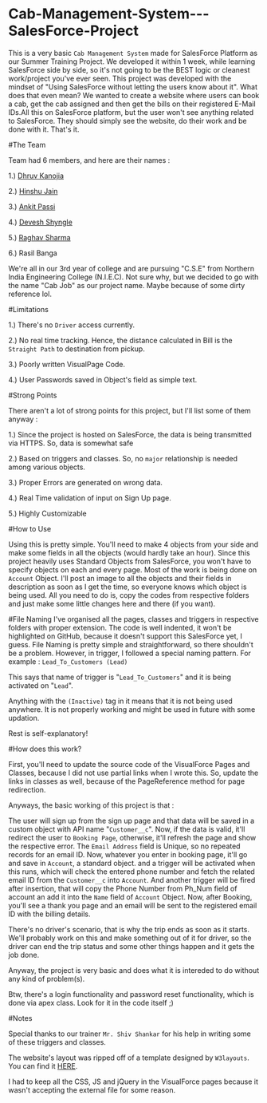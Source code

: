 # Cab-Management-System---SalesForce-Project

This is a very basic `Cab Management System` made for SalesForce Platform as our Summer Training Project. 
We developed it within 1 week, while learning SalesForce side by side, so it's not going to be the BEST logic or cleanest work/project you've ever seen.
This project was developed with the mindset of "Using SalesForce without letting the users know about it". What does that even mean?
We wanted to create a website where users can book a cab, get the cab assigned and then get the bills on their registered E-Mail IDs.All this on SalesForce platform, but the user won't see anything related to SalesForce. They should simply see the website, do their work and be done with it. That's it.


#The Team

Team had 6 members, and here are their names :

1.) [Dhruv Kanojia](https://github.com/Xonshiz)

2.) [Hinshu Jain](https://github.com/CrackedLearner)

3.) [Ankit Passi](https://github.com/ankitpassi141)

4.) [Devesh Shyngle](https://github.com/deveshyngle)

5.) [Raghav Sharma](https://github.com/dkrsharma73)

6.)  Rasil Banga

We're all in our 3rd year of college and are pursuing "C.S.E" from Northern India Engineering College (N.I.E.C).
Not sure why, but we decided to go with the name "Cab Job" as our project name. Maybe because of some dirty reference lol.

#Limitations

1.) There's no `Driver` access currently.

2.) No real time tracking. Hence, the distance calculated in Bill is the `Straight Path` to destination from pickup.

3.) Poorly written VisualPage Code.

4.) User Passwords saved in Object's field as simple text.

#Strong Points

There aren't a lot of strong points for this project, but I'll list some of them anyway :

1.) Since the project is hosted on SalesForce, the data is being transmitted via HTTPS. So, data is somewhat safe

2.) Based on triggers and classes. So, no `major` relationship is needed among various objects.

3.) Proper Errors are generated on wrong data.

4.) Real Time validation of input on Sign Up page.

5.) Highly Customizable

#How to Use

Using this is pretty simple. You'll need to make 4 objects from your side and make some fields in all the objects (would hardly take an hour).
Since this project heavily uses Standard Objects from SalesForce, you won't have to specify objects on each and every page. Most of the work is being done on `Account` Object.
I'll post an image to all the objects and their fields in description as soon as I get the time, so everyone knows which object is being used.
All you need to do is, copy the codes from respective folders and just make some little changes here and there (if you want).

#File Naming
I've organised all the pages, classes and triggers in respective folders with proper extension. The code is well indented, it won't be highlighted on GitHub, because it doesn't support this SalesForce yet, I guess.
File Naming is pretty simple and straightforward, so there shouldn't be a problem. However, in trigger, I followed a special naming pattern.
For example : `Lead_To_Customers (Lead)`

This says that name of trigger is "`Lead_To_Customers`" and it is being activated on "`Lead`".

Anything with the `(Inactive)` tag in it means that it is not being used anywhere. It is not properly working and might be used in future with some updation.

Rest is self-explanatory!

#How does this work?

First, you'll need to update the source code of the VisualForce Pages and Classes, because I did not use partial links when I wrote this. So, update the links in classes as well, because of the PageReference method for page redirection.

Anyways, the basic working of this project is that :

The user will sign up from the sign up page and that data will be saved in a custom object with API name "`Customer__c`". Now, if the data is valid, it'll redirect the user to `Booking Page`, otherwise, it'll refresh the page and show the respective error. The `Email Address` field is Unique, so no repeated records for an email ID. Now, whatever you enter in booking page, it'll go and save in `Account`, a standard object. and a trigger will be activated when this runs, which will check the entered phone number and fetch the related email ID from the `Customer__c` into `Account`. And another trigger will be fired after insertion, that will copy the Phone Number from Ph_Num field of account an add it into the `Name` field of `Account` Object.
Now, after Booking, you'll see a thank you page and an email will be sent to the registered email ID with the billing details.


There's no driver's scenario, that is why the trip ends as soon as it starts. We'll probably work on this and make something out of it for driver, so the driver can end the trip status and some other things happen and it gets the job done.

Anyway, the project is very basic and does what it is intereded to do without any kind of problem(s).

Btw, there's a login functionality and password reset functionality, which is done via apex class. Look for it in the code itself ;)


#Notes

Special thanks to our trainer `Mr. Shiv Shankar` for his help in writing some of these triggers and classes.

The website's layout was ripped off of a template designed by `W3layouts`. You can find it [HERE](https://w3layouts.com/city-taxi-taxi-services-mobile-website-template/).

I had to keep all the CSS, JS and jQuery in the VisualForce pages because it wasn't accepting the external file for some reason.


